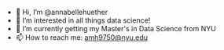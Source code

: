 - 👋 Hi, I’m @annabellehuether
- 👀 I’m interested in all things data science!
- 🌱 I’m currently getting my Master's in Data Science from NYU
- 📫 How to reach me: amh9750@nyu.edu

<!---
annabellehuether/annabellehuether is a ✨ special ✨ repository because its `README.md` (this file) appears on your GitHub profile.
You can click the Preview link to take a look at your changes.
--->
